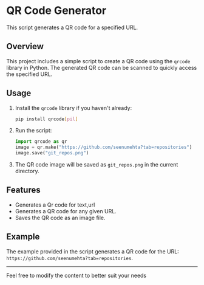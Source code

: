 # QR Code Generator

This script generates a QR code for a specified URL.

## Overview

This project includes a simple script to create a QR code using the `qrcode` library in Python. The generated QR code can be scanned to quickly access the specified URL.

## Usage

1. Install the `qrcode` library if you haven't already:
    ```sh
    pip install qrcode[pil]
    ```

2. Run the script:
    ```python
    import qrcode as qr
    image = qr.make("https://github.com/seenumehta?tab=repositories")
    image.save("git_repos.png")
    ```

3. The QR code image will be saved as `git_repos.png` in the current directory.

## Features
- Generates a Qr code for text,url
- Generates a QR code for any given URL.
- Saves the QR code as an image file.

## Example

The example provided in the script generates a QR code for the URL: `https://github.com/seenumehta?tab=repositories`.

---

Feel free to modify the content to better suit your needs